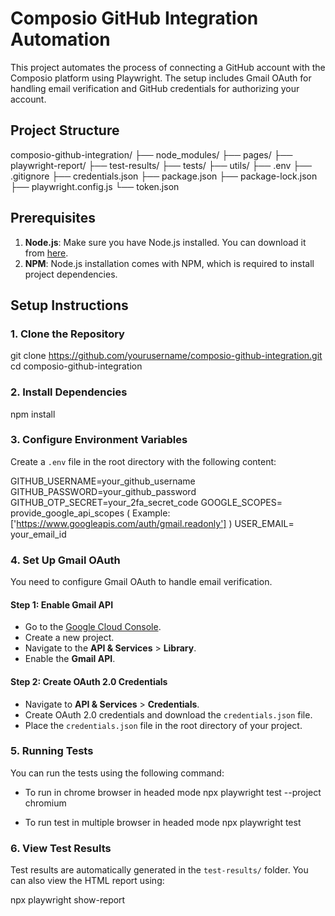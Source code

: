 # Composio GitHub Integration Automation

This project automates the process of connecting a GitHub account with the Composio platform using Playwright. The setup includes Gmail OAuth for handling email verification and GitHub credentials for authorizing your account.

## Project Structure

composio-github-integration/
├── node_modules/
├── pages/
├── playwright-report/
├── test-results/
├── tests/
├── utils/
├── .env
├── .gitignore
├── credentials.json
├── package.json
├── package-lock.json
├── playwright.config.js
└── token.json

## Prerequisites

1. **Node.js**: Make sure you have Node.js installed. You can download it from [here](https://nodejs.org/).
2. **NPM**: Node.js installation comes with NPM, which is required to install project dependencies.

## Setup Instructions

### 1. Clone the Repository

git clone https://github.com/yourusername/composio-github-integration.git
cd composio-github-integration

### 2. Install Dependencies
npm install

### 3. Configure Environment Variables

Create a `.env` file in the root directory with the following content:

GITHUB_USERNAME=your_github_username
GITHUB_PASSWORD=your_github_password
GITHUB_OTP_SECRET=your_2fa_secret_code
GOOGLE_SCOPES= provide_google_api_scopes ( Example: ['https://www.googleapis.com/auth/gmail.readonly'] )
USER_EMAIL= your_email_id

### 4. Set Up Gmail OAuth

You need to configure Gmail OAuth to handle email verification.

#### Step 1: Enable Gmail API

- Go to the [Google Cloud Console](https://console.developers.google.com/).
- Create a new project.
- Navigate to the **API & Services** > **Library**.
- Enable the **Gmail API**.

#### Step 2: Create OAuth 2.0 Credentials

- Navigate to **API & Services** > **Credentials**.
- Create OAuth 2.0 credentials and download the `credentials.json` file.
- Place the `credentials.json` file in the root directory of your project.

### 5. Running Tests
You can run the tests using the following command:

- To run in chrome browser in headed mode
  npx playwright test --project chromium 

- To run test in multiple browser in headed mode
  npx playwright test 

### 6. View Test Results
Test results are automatically generated in the `test-results/` folder. You can also view the HTML report using:

npx playwright show-report
